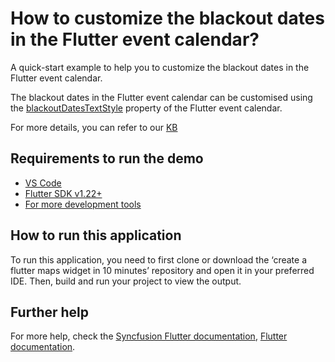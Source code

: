 # How to customize the blackout dates in the Flutter event calendar?

A quick-start example to help you to customize the blackout dates in the Flutter event calendar.

The blackout dates in the Flutter event calendar can be customised using the [blackoutDatesTextStyle](https://pub.dev/documentation/syncfusion_flutter_calendar/latest/calendar/SfCalendar/blackoutDatesTextStyle.html) property of the Flutter event calendar.

For more details, you can refer to our [KB](https://www.syncfusion.com/kb/12003/how-to-customize-the-blackout-dates-in-the-flutter-event-calendar-sfcalendar)

## Requirements to run the demo
* [VS Code](https://code.visualstudio.com/download)
* [Flutter SDK v1.22+](https://flutter.dev/docs/development/tools/sdk/overview)
* [For more development tools](https://flutter.dev/docs/development/tools/devtools/overview)

## How to run this application
To run this application, you need to first clone or download the ‘create a flutter maps widget in 10 minutes’ repository and open it in your preferred IDE. Then, build and run your project to view the output.

## Further help
For more help, check the [Syncfusion Flutter documentation](https://help.syncfusion.com/flutter/introduction/overview),
 [Flutter documentation](https://flutter.dev/docs/get-started/install).
